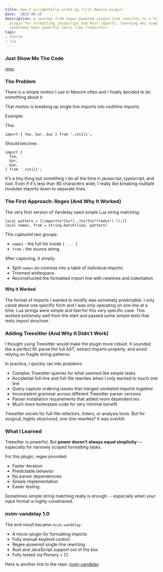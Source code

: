 ```yaml
---
title: How I accidentally wrote my first Neovim plugin
date: '2025-06-25'
description: A journey from regex-powered single-line rewrites to a fully tested Neovim
  plugin for formatting JavaScript and Rust imports, learning why simpler solutions
  sometimes beat powerful tools like Treesitter.
tags:
- neovim
- lua
---
```


### Just Show Me The Code

[repo](https://github.com/ducks/nvim-vandelay)

### The Problem


There is a simple motion I use in Neovim often and I finally decided to do
something about it.

That motion is breaking up single line imports into multiline imports.

Example:

This:

`import { foo, bar, baz } from './utils';`

Should become:

```
import {
  foo,
  bar,
  baz,
} from './utils';
```

It's a tiny thing but something I do all the time in javascript, typescript, and
rust. Even if it's less than 80 characters wide, I really like breaking multiple
modules imports down to separate lines.

### The First Approach: Regex (And Why It Worked)

The very first version of Vandelay used simple Lua string matching:

```
local pattern = [[import%s*{%s*(.-)%s*}%s*from%s*(.*);]]
local names, from = string.match(line, pattern)
```

This captured two groups:
- `names` - the full list inside `{ ... }`
- `from` - the source string

After capturing, it simply:
- Split `names` on commas into a table of individual imports
- Trimmed whitespace
- Reconstructed the formatted import line with newlines and indentation

#### Why It Worked

The format of imports I wanted to modify was extremely predictable. I only cared
about one specific form and I was only operating on one line at a time. Lua
strings were simple and fast for this very specific case. This worked extremely
well from the start and passed some simple tests that tests import structure.

### Adding Treesitter (And Why It Didn't Work)

I thought using Treesitter would make the plugin more robust. It sounded like a
perfect fit: parse the full AST, extract imports properly, and avoid relying on
fragile string patterns.

In practice, I quickly ran into problems:

- Complex Treesitter queries for what seemed like simple tasks
- Accidental full-line and full-file rewrites when I only wanted to touch one line
- Query capture ordering issues that merged unrelated imports together
- Inconsistent grammar across different Treesitter parser versions
- Parser installation requirements that added more dependencies
- Much more boilerplate code for very minimal benefit

Treesitter excels for full-file refactors, linters, or analysis tools.
But for surgical, highly structured, one-line rewrites? It was overkill.

### What I Learned

Treesitter is powerful. But **power doesn’t always equal simplicity** —
especially for narrowly scoped formatting tasks.

For this plugin, regex provided:

- Faster iteration
- Predictable behavior
- No parser dependencies
- Simple implementation
- Easier testing

Sometimes simple string matching really is enough -- especially when your input
format is highly constrained.

### nvim-vandelay 1.0

The end result became `nvim-vandelay`.

- A micro-plugin for formatting imports
- Fully manual keybind control
- Regex-powered single-line rewriting
- Rust and JavaScript support out of the box
- Fully tested via Plenary + CI

Here is another link to the repo:
[nvim-vandelay](https://github.com/ducks/nvim-vandelay)
